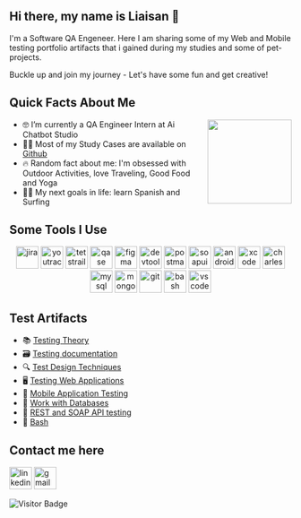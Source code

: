 <h2>Hi there, my name is Liaisan 👋 </h2>
<p>I'm a Software QA Engeneer. Here I am sharing some of my Web and Mobile testing portfolio artifacts that i gained during my studies and some of pet-projects. </p> 
<p>Buckle up and join my journey - Let's have some fun and get creative! </p> 

<h2>Quick Facts About Me</h2>
<img align="right" src="https://github.com/user-attachments/assets/bfd8e068-83c6-434d-9b9a-18fc5ea9b0b6" width="150" height="150">
<ul>
<li> 🤓 I’m currently a QA Engineer Intern at Ai Chatbot Studio</li>
<li> 👩‍💻 Most of my Study Cases are available on <a href="https://github.com/LSalakhova">Github</a></li> 
<li>🔥 Random fact about me: I'm obsessed with Outdoor Activities, love Traveling, Good Food and Yoga </li>
<li>🏄‍♀️ My next goals in life: learn Spanish and Surfing</li> 
</ul>
<h2>Some Tools I Use</h2>
<p align="center">
<img src="https://cdn.jsdelivr.net/gh/devicons/devicon/icons/jira/jira-original.svg" title="jira" alt="jira" width="40" height="40"/>
<img src="https://upload.wikimedia.org/wikipedia/commons/thumb/8/8d/YouTrack_Icon.svg/1024px-YouTrack_Icon.svg.png?20200803082248" title="youtrack" alt="youtrack" width="40" height="40"/>
<img src="https://codahosted.io/packs/21236/unversioned/assets/LOGO/ba1091c59bab89cd2fd0f289622731fe16113d7b00905abe64759c313a4b73b76c1b0426076ed76cb74752234c734131df46992d5b8b48fc13e264240e4f7119f736cfeb64df36ded54b5cbf6198b9cadedf18dd0cac5c7dbcd16e6336c29363cd1292ba" title="testrail" alt="tetstrail" width="40" height="40"/>
<img src="https://luna1.co/eb0187.png" title="qase" alt="qase" width="40" height="40"/>
<img src="https://cdn.jsdelivr.net/gh/devicons/devicon/icons/figma/figma-original.svg" title="figma" alt="figma" width="40" height="40"/>
<img src="https://d33wubrfki0l68.cloudfront.net/38b5c953a4667366685d55db55d057c86db1fc54/a0fdc/static/acae6b24d940347661ca901ea07f47c1/chrome-dev-logo-icon.png" title="devtools" alt="devtools" width="40" height="40"/>
<img src="https://www.svgrepo.com/show/354202/postman-icon.svg" title="postman" alt="postman" width="40" height="40"/>
<img src="https://encrypted-tbn0.gstatic.com/images?q=tbn:ANd9GcTDLj-17hLuPse4K5lo4VLNFRn89rjLSB-KKIZMdNjB0Q&s" title="soapui" alt="soapui" width="40" height="40"/>
 <img src="https://cdn.jsdelivr.net/gh/devicons/devicon/icons/androidstudio/androidstudio-original.svg" title="android-studio" alt="android-studio" width="40" height="40"/>
<img src="https://cdn.jsdelivr.net/gh/devicons/devicon/icons/xcode/xcode-original.svg" title="xcode" alt="xcode" width="40" height="40"/>
<img src="https://user-images.githubusercontent.com/15472/41327135-e4bf090c-6eca-11e8-9b76-032e8e2b0707.png" title="charles-proxy" alt="charles-proxy" width="40" height="40"/>
<img src="https://cdn.jsdelivr.net/gh/devicons/devicon/icons/mysql/mysql-original.svg" title="mysql" alt="mysql" width="40" height="40"/>
<img src="https://cdn.jsdelivr.net/gh/devicons/devicon/icons/mongodb/mongodb-original.svg" title="mongodb" alt="mongodb" width="40" height="40"/>
<img src="https://cdn.jsdelivr.net/gh/devicons/devicon/icons/git/git-original.svg" title="git" alt="git" width="40" height="40"/>
<img src="https://upload.wikimedia.org/wikipedia/commons/thumb/4/4b/Bash_Logo_Colored.svg/1024px-Bash_Logo_Colored.svg.png?20180723054350" title="bash" alt="bash" width="40" height="40"/>
<img src="https://cdn.jsdelivr.net/gh/devicons/devicon/icons/vscode/vscode-original.svg" title="vscode" alt="vscode" width="40" height="40"/>
</p>
<h2>Test Artifacts </h2>
<p> 
 <ul>
  <li> 📚 <a href="https://github.com/LSalakhova/theory"> Testing Theory </a>  </li>
<li> 🗃️ <a href="https://github.com/LSalakhova/docs"> Testing documentation </a>  </li>
<li> 🔍 <a href="https://github.com/LSalakhova/design"> Test Design Techniques </a>   </li>
<li> 🖥️ <a href="https://github.com/LSalakhova/web"> Testing Web Applications </a>   </li>
<li> 📱 <a href="https://github.com/LSalakhova/mobile"> Mobile Application Testing </a>  </li>
<li> 📓 <a href="https://github.com/LSalakhova/database"> Work with Databases </a>   </li>
<li> 👷 <a href="https://github.com/LSalakhova/api"> REST and SOAP API testing </a>  </li>
<li> 📌 <a href="https://github.com/LSalakhova/git_bash"> Bash </a>  </li>
</ul>
</p>

<h2> Contact me here </h2>
<p>
<a href= "https://www.linkedin.com/in/liaisan-salakhova/"><img src="https://img.icons8.com/?size=512&id=13930&format=png" width="40" height="40" alt="linkedin"/></a>
<a href= "mailto:liaisan.salakhova.qa@gmail.com"><img src="https://img.icons8.com/?size=512&id=P7UIlhbpWzZm&format=png" width="40" height="40" alt="gmail"/></a>
</p>


![Visitor Badge](https://visitor-badge.laobi.icu/badge?page_id=LSalakhova)
